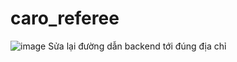# caro_referee
![image](https://user-images.githubusercontent.com/37302819/236741854-9e22d003-aa4c-4b9e-850c-9a5ad01facec.png)
Sửa lại đường dẫn backend tới đúng địa chỉ
